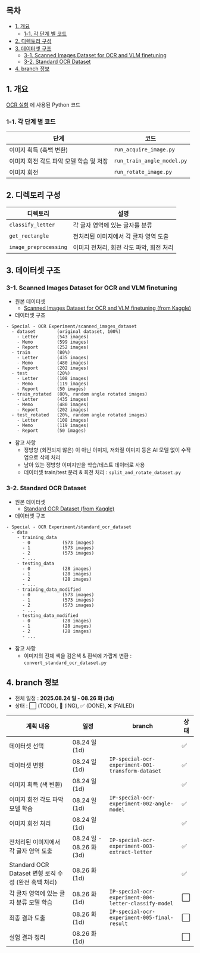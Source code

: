 
## 목차

* [1. 개요](#1-개요)
  * [1-1. 각 단계 별 코드](#1-1-각-단계-별-코드) 
* [2. 디렉토리 구성](#2-디렉토리-구성)
* [3. 데이터셋 구조](#3-데이터셋-구조)
  * [3-1. Scanned Images Dataset for OCR and VLM finetuning](#3-1-scanned-images-dataset-for-ocr-and-vlm-finetuning)
  * [3-2. Standard OCR Dataset](#3-2-standard-ocr-dataset) 
* [4. branch 정보](#4-branch-정보)

## 1. 개요

[OCR 실험](../OCR_Experiment.md) 에 사용된 Python 코드

### 1-1. 각 단계 별 코드

| 단계                      | 코드                             |
|-------------------------|--------------------------------|
| 이미지 획득 (흑백 변환)          | ```run_acquire_image.py```     |
| 이미지 회전 각도 파악 모델 학습 및 저장 | ```run_train_angle_model.py``` |
| 이미지 회전                  | ```run_rotate_image.py```      |

## 2. 디렉토리 구성

| 디렉토리                      | 설명                       |
|---------------------------|--------------------------|
| ```classify_letter```     | 각 글자 영역에 있는 글자를 분류       |
| ```get_rectangle```       | 전처리된 이미지에서 각 글자 영역 도출    |
| ```image_preprocessing``` | 이미지 전처리, 회전 각도 파악, 회전 처리 |

## 3. 데이터셋 구조

### 3-1. Scanned Images Dataset for OCR and VLM finetuning

* 원본 데이터셋
  * [Scanned Images Dataset for OCR and VLM finetuning (from Kaggle)](https://www.kaggle.com/datasets/suvroo/scanned-images-dataset-for-ocr-and-vlm-finetuning)
* 데이터셋 구조

```
- Special - OCR Experiment/scanned_images_dataset
  - dataset        (original dataset, 100%)
    - Letter       (543 images)
    - Memo         (599 images)
    - Report       (252 images)
  - train          (80%)
    - Letter       (435 images)
    - Memo         (480 images)
    - Report       (202 images)
  - test           (20%)
    - Letter       (108 images)
    - Memo         (119 images)
    - Report       (50 images)
  - train_rotated  (80%, random angle rotated images)
    - Letter       (435 images)
    - Memo         (480 images)
    - Report       (202 images)
  - test_rotated   (20%, random angle rotated images)
    - Letter       (108 images)
    - Memo         (119 images)
    - Report       (50 images)
```

* 참고 사항
  * 정방향 (회전되지 않은) 이 아닌 이미지, 저화질 이미지 등은 AI 모델 없이 수작업으로 삭제 처리
  * 남아 있는 정방향 이미지만을 학습/테스트 데이터로 사용
  * 데이터셋 train/test 분리 & 회전 처리 : ```split_and_rotate_dataset.py```

### 3-2. Standard OCR Dataset

* 원본 데이터셋
  * [Standard OCR Dataset (from Kaggle)](https://www.kaggle.com/datasets/preatcher/standard-ocr-dataset) 
* 데이터셋 구조

```
- Special - OCR Experiment/standard_ocr_dataset
  - data
    - training_data
      - 0            (573 images)
      - 1            (573 images)
      - 2            (573 images)
      - ...
    - testing_data
      - 0            (28 images)
      - 1            (28 images)
      - 2            (28 images)
      - ...
    - training_data_modified
      - 0            (573 images)
      - 1            (573 images)
      - 2            (573 images)
      - ...
    - testing_data_modified
      - 0            (28 images)
      - 1            (28 images)
      - 2            (28 images)
      - ...
```

* 참고 사항
  * 이미지의 전체 색을 검은색 & 흰색에 가깝게 변환 : ```convert_standard_ocr_dataset.py```

## 4. branch 정보

* 전체 일정 : **2025.08.24 일 - 08.26 화 (3d)**
* 상태 : ⬜ (TODO), 💨 (ING), ✅ (DONE), ❌ (FAILED)

| 계획 내용                                    | 일정                     | branch                                                    | 상태 |
|------------------------------------------|------------------------|-----------------------------------------------------------|----|
| 데이터셋 선택                                  | 08.24 일 (1d)           |                                                           | ✅  |
| 데이터셋 변형                                  | 08.24 일 (1d)           | ```IP-special-ocr-experiment-001-transform-dataset```     | ✅  |
| 이미지 획득 (색 변환)                            | 08.24 일 (1d)           |                                                           | ✅  |
| 이미지 회전 각도 파악 모델 학습                       | 08.24 일 (1d)           | ```IP-special-ocr-experiment-002-angle-model```           | ✅  |
| 이미지 회전 처리                                | 08.24 일 (1d)           |                                                           | ✅  |
| 전처리된 이미지에서 각 글자 영역 도출                    | 08.24 일 - 08.26 화 (3d) | ```IP-special-ocr-experiment-003-extract-letter```        | ✅  |
| Standard OCR Dataset 변형 로직 수정 (완전 흑백 처리) | 08.26 화 (1d)           |                                                           | ✅  |
| 각 글자 영역에 있는 글자 분류 모델 학습                  | 08.26 화 (1d)           | ```IP-special-ocr-experiment-004-letter-classify-model``` | ⬜  |
| 최종 결과 도출                                 | 08.26 화 (1d)           | ```IP-special-ocr-experiment-005-final-result```          | ⬜  |
| 실험 결과 정리                                 | 08.26 화 (1d)           |                                                           | ⬜  |

